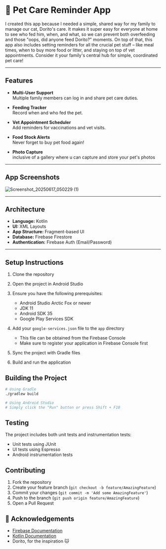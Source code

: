 # 🐾 Pet Care Reminder App

I created this app because I needed a simple, shared way for my family to manage our cat, Dorito's care. It makes it super easy for everyone at home to see who fed him, when, and what, so we can prevent both overfeeding and those "oops, did anyone feed Dorito?" moments. On top of that, this app also includes setting reminders for all the crucial pet stuff – like meal times, when to buy more food or litter, and staying on top of vet appointments. Consider it your family's central hub for simple, coordinated pet care!


---

## Features

- **Multi-User Support**  
  Multiple family members can log in and share pet care duties.

- **Feeding Tracker**  
  Record when and who fed the pet.

- **Vet Appointment Scheduler**  
  Add reminders for vaccinations and vet visits.

- **Food Stock Alerts**  
  Never forget to buy pet food again!

- **Photo Capture**  
  inclusive of a gallery where u can capture and store your pet's photos



---

## App Screenshots

![Screenshot_20250617_050229 (1)](https://github.com/user-attachments/assets/92175146-66a9-4308-bbeb-b3dfc79c7f5b)

---

## Architecture

- **Language:** Kotlin  
- **UI:** XML Layouts  
- **App Structure:** Fragment-based UI  
- **Database:** Firebase Firestore  
- **Authentication:** Firebase Auth (Email/Password)

---

## Setup Instructions

1. Clone the repository
2. Open the project in Android Studio
3. Ensure you have the following prerequisites:
   - Android Studio Arctic Fox or newer
   - JDK 11
   - Android SDK 35
   - Google Play Services SDK

4. Add your `google-services.json` file to the `app` directory
   - This file can be obtained from the Firebase Console
   - Make sure to register your application in Firebase Console first

5. Sync the project with Gradle files
6. Build and run the application

## Building the Project

```bash
# Using Gradle
./gradlew build

# Using Android Studio
# Simply click the "Run" button or press Shift + F10
```

## Testing

The project includes both unit tests and instrumentation tests:
- Unit tests using JUnit
- UI tests using Espresso
- Android instrumentation tests

## Contributing

1. Fork the repository
2. Create your feature branch (`git checkout -b feature/AmazingFeature`)
3. Commit your changes (`git commit -m 'Add some AmazingFeature'`)
4. Push to the branch (`git push origin feature/AmazingFeature`)
5. Open a Pull Request


## 🙌 Acknowledgements

- [Firebase Documentation](https://firebase.google.com/docs/firestore)  
- [Kotlin Documentation](https://kotlinlang.org/docs/home.html)  
- Dorito, for the inspiration 🐱
